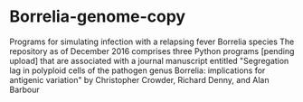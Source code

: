 # Borrelia-genome-copy
Programs for simulating infection with a relapsing fever Borrelia species
The repository as of December 2016 comprises three Python programs [pending upload] that are associated with a journal manuscript entitled "Segregation lag in polyploid cells of the pathogen genus Borrelia: implications for antigenic variation" by Christopher Crowder, Richard Denny, and Alan Barbour
